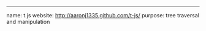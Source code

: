 ---
name: t.js
website: http://aaronj1335.github.com/t-js/
purpose: tree traversal and manipulation

